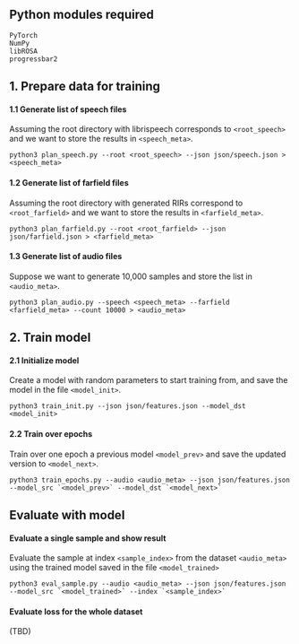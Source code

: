 ## Python modules required
```
PyTorch
NumPy
libROSA
progressbar2
```

## 1. Prepare data for training

#### 1.1 Generate list of speech files

Assuming the root directory with librispeech corresponds to `<root_speech>` and we want to store the results in `<speech_meta>`.

```
python3 plan_speech.py --root <root_speech> --json json/speech.json > <speech_meta>
```

#### 1.2 Generate list of farfield files

Assuming the root directory with generated RIRs correspond to `<root_farfield>` and we want to store the results in `<farfield_meta>`.

```
python3 plan_farfield.py --root <root_farfield> --json json/farfield.json > <farfield_meta>
```

#### 1.3 Generate list of audio files

Suppose we want to generate 10,000 samples and store the list in `<audio_meta>`.

```
python3 plan_audio.py --speech <speech_meta> --farfield <farfield_meta> --count 10000 > <audio_meta>
```

## 2. Train model

#### 2.1 Initialize model

Create a model with random parameters to start training from, and save the model in the file `<model_init>`.

```
python3 train_init.py --json json/features.json --model_dst <model_init>
```

#### 2.2 Train over epochs

Train over one epoch a previous model `<model_prev>` and save the updated version to `<model_next>`.

```
python3 train_epochs.py --audio <audio_meta> --json json/features.json --model_src `<model_prev>` --model_dst `<model_next>`
```

## Evaluate with model

#### Evaluate a single sample and show result

Evaluate the sample at index `<sample_index>` from the dataset `<audio_meta>` using the trained model saved in the file `<model_trained>`

```
python3 eval_sample.py --audio <audio_meta> --json json/features.json --model_src `<model_trained>` --index `<sample_index>`
```

#### Evaluate loss for the whole dataset

(TBD)
